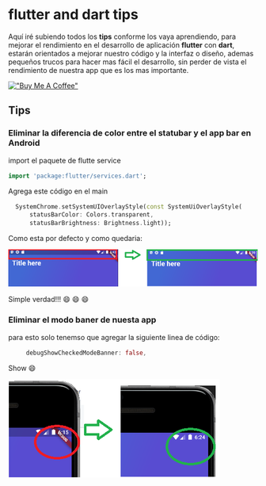 # flutter and dart tips
Aquí iré subiendo todos los **tips** conforme los vaya aprendiendo, para mejorar el rendimiento en el desarrollo de aplicación **flutter** con **dart**, estarán orientados a mejorar nuestro código y la interfaz o diseño, ademas pequeños trucos para hacer mas fácil el desarrollo, sin perder de vista el rendimiento de nuestra app que es los mas importante.


[!["Buy Me A Coffee"](https://www.buymeacoffee.com/assets/img/custom_images/orange_img.png)](https://www.buymeacoffee.com/jmezquita)

## Tips

### Eliminar la diferencia de color entre el statubar y el app bar en Android ###

import el paquete de flutte service
```dart
import 'package:flutter/services.dart';
```

Agrega este código en el main 
```dart
  SystemChrome.setSystemUIOverlayStyle(const SystemUiOverlayStyle(
      statusBarColor: Colors.transparent,
      statusBarBrightness: Brightness.light));
```

Como esta por defecto y como quedaria:

![flutter-and-dart-tips](/screenshot/tip.png)


Simple verdad!!! :smile: :smile: :smile:

### Eliminar el modo baner de nuesta app ###

para esto solo tenemso que agregar la siguiente linea de código:

```dart
     debugShowCheckedModeBanner: false,
```

Show  :smile:

![flutter-and-dart-tips](/screenshot/tip1.png)
